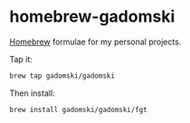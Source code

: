 # homebrew-gadomski

[Homebrew](http://brew.sh/) formulae for my personal projects.

Tap it:

```sh
brew tap gadomski/gadomski
```

Then install:

```sh
brew install gadomski/gadomski/fgt
```
